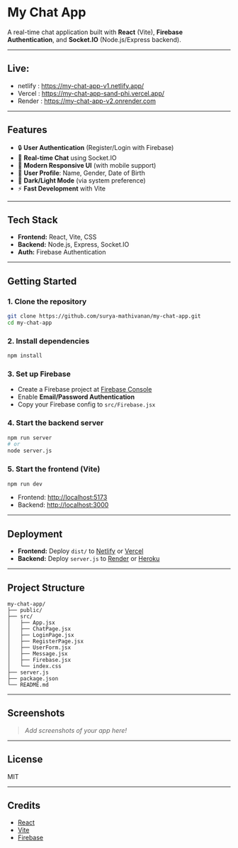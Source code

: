 # My Chat App

A real-time chat application built with **React** (Vite), **Firebase Authentication**, and **Socket.IO** (Node.js/Express backend).

---

## Live:
 - netlify : https://my-chat-app-v1.netlify.app/
 - Vercel : https://my-chat-app-sand-phi.vercel.app/
 - Render : https://my-chat-app-v2.onrender.com

---

## Features

- 🔒 **User Authentication** (Register/Login with Firebase)
- 💬 **Real-time Chat** using Socket.IO
- 🎨 **Modern Responsive UI** (with mobile support)
- 👤 **User Profile**: Name, Gender, Date of Birth
- 🌙 **Dark/Light Mode** (via system preference)
- ⚡ **Fast Development** with Vite

---

## Tech Stack

- **Frontend:** React, Vite, CSS
- **Backend:** Node.js, Express, Socket.IO
- **Auth:** Firebase Authentication

---

## Getting Started

### 1. Clone the repository

```bash
git clone https://github.com/surya-mathivanan/my-chat-app.git
cd my-chat-app
```

### 2. Install dependencies

```bash
npm install
```

### 3. Set up Firebase

- Create a Firebase project at [Firebase Console](https://console.firebase.google.com/)
- Enable **Email/Password Authentication**
- Copy your Firebase config to `src/Firebase.jsx`

### 4. Start the backend server

```bash
npm run server
# or
node server.js
```

### 5. Start the frontend (Vite)

```bash
npm run dev
```

- Frontend: [http://localhost:5173](http://localhost:5173)
- Backend: [http://localhost:3000](http://localhost:3000)

---

## Deployment

- **Frontend:** Deploy `dist/` to [Netlify](https://www.netlify.com/) or [Vercel](https://vercel.com/)
- **Backend:** Deploy `server.js` to [Render](https://render.com/) or [Heroku](https://heroku.com/)

---

## Project Structure

```
my-chat-app/
├── public/
├── src/
│   ├── App.jsx
│   ├── ChatPage.jsx
│   ├── LoginPage.jsx
│   ├── RegisterPage.jsx
│   ├── UserForm.jsx
│   ├── Message.jsx
│   ├── Firebase.jsx
│   └── index.css
├── server.js
├── package.json
└── README.md
```

---

## Screenshots

> _Add screenshots of your app here!_

---

## License

MIT

---

## Credits

- [React](https://react.dev/)
- [Vite](https://vitejs.dev/)
- [Firebase](https://firebase.google.com/)
